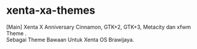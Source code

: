 # xenta-xa-themes
[Main] Xenta X Anniversary Cinnamon, GTK+2, GTK+3, Metacity dan xfwm Theme .  
Sebagai Theme Bawaan Untuk Xenta OS Brawijaya.
